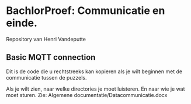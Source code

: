# BachlorProef: Communicatie en einde.
Repository van Henri Vandeputte

## Basic MQTT connection
Dit is de code die u rechtstreeks kan kopieren als je wilt beginnen met de communicatie tussen de puzzels.

Als je wilt zien, naar welke directories je moet luisteren. En naar wie je wat moet sturen. Zie:
Algemene documentatie/Datacommunicatie.docx
